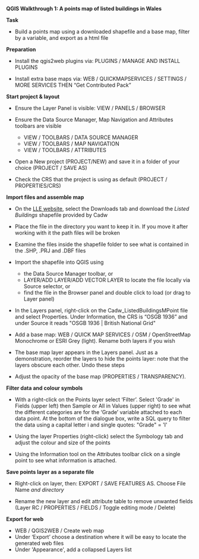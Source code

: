 **QGIS Walkthrough 1: A points map of listed buildings in Wales**

**Task**

- Build a points map using a downloaded shapefile and a base map, filter by a variable, and export as a html file

**Preparation**

- Install the qgis2web plugins via: PLUGINS / MANAGE AND INSTALL PLUGINS

- Install extra base maps via: WEB / QUICKMAPSERVICES / SETTINGS / MORE SERVICES THEN “Get Contributed Pack”

**Start project & layout**

- Ensure the Layer Panel is visible: VIEW / PANELS / BROWSER

- Ensure the Data Source Manager, Map Navigation and Attributes toolbars are visible
  - VIEW / TOOLBARS / DATA SOURCE MANAGER
  - VIEW / TOOLBARS / MAP NAVIGATION
  - VIEW / TOOLBARS / ATTRIBUTES

- Open a New project (PROJECT/NEW) and save it in a folder of your choice (PROJECT / SAVE AS)

- Check the CRS that the project is using as default (PROJECT / PROPERTIES/CRS)

**Import files and assemble map**

- On the [LLE website](http://lle.gov.wales/catalogue/item/ListedBuildings/?lang=en), select the Downloads tab and download the *Listed Buildings* shapefile provided by Cadw

- Place the file in the directory you want to keep it in. If you move it after working with it the path files will be broken

- Examine the files inside the shapefile folder to see what is contained in the .SHP, .PRJ and .DBF files

- Import the shapefile into QGIS using
  - the Data Source Manager toolbar, or
  - LAYER/ADD LAYER/ADD VECTOR LAYER to locate the file locally via Source selector, or
  - find the file in the Browser panel and double click to load (or drag to Layer panel)

- In the Layers panel, right-click on the Cadw_ListedBuildingsMPoint file and select Properties. Under Information, the CRS is “OSGB 1936” and under Source it reads "OSGB 1936 | British National Grid"

- Add a base map: WEB / QUICK MAP SERVICES / OSM / OpenStreetMap Monochrome or ESRI Grey (light). Rename both layers if you wish

- The base map layer appears in the Layers panel. Just as a demonstration, reorder the layers to hide the points layer: note that the layers obscure each other. Undo these steps

- Adjust the opacity of the base map (PROPERTIES / TRANSPARENCY).

**Filter data and colour symbols**

- With a right-click on the Points layer select ‘Filter’. Select 'Grade' in Fields (upper left) then Sample or All in Values (upper right) to see what the different categories are for the ‘Grade’ variable attached to each data point. At the bottom of the dialogue box, write a SQL query to filter the data using a capital letter i and single quotes: "Grade" = 'I'

- Using the layer Properties (right-click) select the Symbology tab and adjust the colour and size of the points

- Using the Information tool on the Attributes toolbar click on a single point to see what information is attached.

**Save points layer as a separate file**

- Right-click on layer, then: EXPORT / SAVE FEATURES AS. Choose File Name *and directory*

- Rename the new layer and edit attribute table to remove unwanted fields (Layer RC / PROPERTIES / FIELDS / Toggle editing mode / Delete)


**Export for web**

- WEB / QGIS2WEB / Create web map
- Under ‘Export’ choose a destination where it will be easy to locate the generated web files
- Under 'Appearance', add a collapsed Layers list
